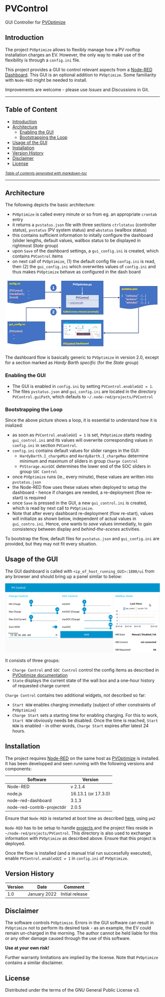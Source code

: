 # PVControl
GUI Controller for [PVOptimize](https://stefae.github.io/PVOptimize/)

## Introduction
The project `PVOptimize` allows to flexibly manage how a PV rooftop installation charges an EV. However, the only way to make use of the flexibility is through a `config.ini` file.

This project provides a GUI to control relevant aspects from a [Node-RED Dashboard](https://flows.nodered.org/node/node-red-dashboard). This GUI is an optional addition to `PVOptimize`. Some familiarity with `Node-RED` might be needed to install.

Improvements are welcome - please use *Issues* and *Discussions* in Git.

-------------
## Table of Content
  * [Introduction](#introduction)
  * [Architecture](#architecture)
    - [Enabling the GUI](#enabling-the-gui)
    - [Bootstrapping the Loop](#bootstrapping-the-loop)
  * [Usage of the GUI](#usage-of-the-gui)
  * [Installation](#installation)
  * [Version History](#version-history)
  * [Disclaimer](#disclaimer)
  * [License](#license)

<small><i><a href='http://ecotrust-canada.github.io/markdown-toc/'>Table of contents generated with markdown-toc</a></i></small>

-------------

## Architecture

The following depicts the basic architecture:
* `PVOptimize` is called every minute or so from eg. an appropriate `crontab` entry
* it returns a `pvstatus.json` file with three sections `ctrlstatus` (controller status), `pvstatus` (PV system status) and `wbstatus` (wallbox status)
* this contains sufficient information to initally configure the dashboard (slider lengths, default values, wallbox status to be displayed in rightmost *State* group)
* upon `Save` of the dashboard settings, a `gui_config.ini` is created, which contains `PVControl` items
* on next call of `PVOptimize`, (1) the default config file `config.ini` is read, then (2) the `gui_config.ini` which overwrites values of `config.ini` and thus makes `PVOptimize` behave as configured in the dash board

![Architecture](docs/architecture.png)

The dashboard flow is basically generic to `PVOptimize` in version 2.0, except for a section marked as *Hardy Barth specific* (for the *State* group)

### Enabling the GUI

* The GUI is enabled in `config.ini` by setting `PVControl.enableGUI = 1`.
* The files `pvstatus.json` and `gui_config.ini` are located in the directory `PVControl.guiPath`, which defauts to `~/.node-red/projects/PVControl`

### Bootstrapping the Loop

Since the above picture shows a loop, it is essential to understand how it is inialized:
* as soon as `PVControl.enableGUI = 1` is set, `PVOptimize` starts reading `gui_control.ini` and its values will overwrite corresponding values in `config.ini` in section `PVControl`.
* `config.ini` contains default values for slider ranges in the GUI:
  - `HardyBarth.I_chargeMin` and `HardyBarth.I_chargeMax` determine minimum and maximum of sliders in group `Charge Control`
  - `PVStorage.minSOC` determines the lower end of the SOC sliders in group `SOC Control`
* once `PVOptimize` runs (ie., every minute), these values are written into `pvstatus.json`
* the Node-RED flow uses these values when deployed to setup the dashboard - hence if changes are needed, a re-deployment (flow re-start) is required
* once `Save` is pressed in the GUI, a new `gui_control.ini` is created, which is read by next call to `PVOptimize`.
* Note that after every dashboard re-deployment (flow re-start), values will initialize as shown below, independent of actual values in `gui_contro.ini`. Hence, one wants to *save* values immediatly, to gain consistency between display and *behind-the-scenes* activities.

To bootstrap the flow, default files for `pvstatus.json` and `gui_config.ini` are provided, but they may not fit every situation.

## Usage of the GUI

The GUI dashboard is called with `<ip_of_host_running_GUI>:1880/ui` from any browser and should bring up a panel similar to below:

![Dashboard](docs/dashboard.png)

It consists of three groups:
* `Charge Control` and `SOC Control` control the config items as described in [PVOptimize documentation](https://stefae.github.io/PVOptimize/#understanding-configuration-options-for-ev-charging-and-soc-management)
* `State` displays the current state of the wall box and a one-hour history of requested charge current

`Charge Control` contains two additional widgets, not described so far:
* `Start NOW` enables charging immediatly (subject of other constraints of `PVOptimize`)
* `Charge Start` sets a starting time for enabling charging. For this to work, `Start NOW` obviously needs be disabled. Once the time is reached, `Start NOW` is enabled - in other words, `Charge Start` expires after latest 24 hours.

## Installation
The project requires [Node-RED](https://nodered.org/docs/getting-started/raspberrypi) on the same host as [PVOptimize](https://stefae.github.io/PVOptimize/) is installed. It has been developped and seen running with the following versions and components:

| Software | Version |
|----------|---------|
| Node-RED | v 2.1.4 |
| node.js  | 16.13.1 (or 17.3.0) |
| node-red-dashboard | 3.1.3 |
| node-red-contrib-projectdir | 2.0.5 |

Ensure that `Node-RED` is restarted at boot time as described [here](https://nodered.org/docs/faq/starting-node-red-on-boot), using `pm2`

`Node-RED` has to be setup to handle [projects ](https://nodered.org/docs/user-guide/projects/) and the project files reside in `~/node-red/projects/PVControl`. This directory is also used to exchange information with `PVOptimize` as described above. Ensure that this project is deployed.

Once the flow is installed (and a manual trial run successfully executed), enable `PVControl.enableGUI = 1` in `config.ini` of `PVOptimize`. 

## Version History

| Version |Date | Comment |
|---------|-----|---------|
| 1.0     | January 2022 | Initial release |

## Disclaimer
The software controls `PVOptimize`. Errors in the GUI software can result in `PVOptimize` not to perform its desired task - as an example, the EV could remain un-charged in the morning. The author cannot be held liable for this or any other damage caused through the use of this software.

**Use at your own risk!**

Further warranty limitations are implied by the license. Note that `PVOptimize` contains a similar disclaimer.

## License
Distributed under the terms of the GNU General Public License v3.

